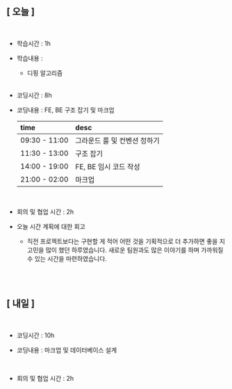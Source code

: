 ## [ 오늘 ]

<br/>

- 학습시간 : 1h
- 학습내용 :

  - 디핑 알고리즘

  <br/>

- 코딩시간 : 8h
- 코딩내용 : FE, BE 구조 잡기 및 마크업

  | time          | desc                         |
  | :------------ | :--------------------------- |
  | 09:30 - 11:00 | 그라운드 룰 및 컨벤션 정하기 |
  | 11:30 - 13:00 | 구조 잡기                    |
  | 14:00 - 19:00 | FE, BE 임시 코드 작성        |
  | 21:00 - 02:00 | 마크업                       |

  <br/>

- 회의 및 협업 시간 : 2h

- 오늘 시간 계획에 대한 회고

  - 직전 프로젝트보다는 구현할 게 적어 어떤 것을 기획적으로 더 추가하면 좋을 지 고민을 많이 했던 하루였습니다. 새로운 팀원과도 많은 이야기를 하며 가까워질 수 있는 시간을 마련하였습니다.

  <br/>

<br/>

## [ 내일 ]

<br/>

- 코딩시간 : 10h

- 코딩내용 : 마크업 및 데이터베이스 설계

    <br/>

- 회의 및 협업 시간 : 2h

